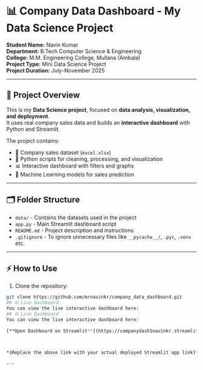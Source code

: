 # 📊 Company Data Dashboard - My Data Science Project

**Student Name:** Navin Kumar   
**Department:** B.Tech Computer Science & Engineering  
**College:** M.M. Engineering College, Mullana (Ambala)  
**Project Type:** Mini Data Science Project  
**Project Duration:** July–November 2025  

---

## 🚀 Project Overview
This is my **Data Science project**, focused on **data analysis, visualization, and deployment**.  
It uses real company sales data and builds an **interactive dashboard** with Python and Streamlit.

The project contains:  
- 📂 Company sales dataset (`excel.xlsx`)  
- 🐍 Python scripts for cleaning, processing, and visualization  
- 📊 Interactive dashboard with filters and graphs  
- 🤖 Machine Learning models for sales prediction  

---

## 🗂️ Folder Structure
- `data/` - Contains the datasets used in the project  
- `app.py` - Main Streamlit dashboard script  
- `README.md` - Project description and instructions  
- `.gitignore` - To ignore unnecessary files like `__pycache__/`, `.pyc`, `.venv` etc.  

---

## ⚡ How to Use
1. Clone the repository:
```bash
git clone https://github.com/mrnavinkr/company_data_dashboard.git
## 🌐 Live Dashboard
You can view the live interactive dashboard here:  
## 🌐 Live Dashboard
You can view the live interactive dashboard here:  
  
[**Open Dashboard on Streamlit**](https://companydash1navinkr.streamlit.app/)

  

*(Replace the above link with your actual deployed Streamlit app link)*

---




